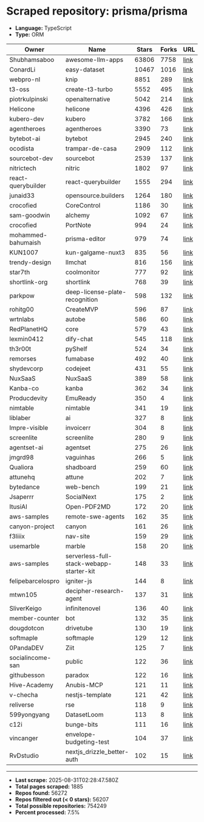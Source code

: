 # Scraped repository: prisma/prisma
* **Language:** TypeScript
* **Type:** ORM

| Owner | Name | Stars | Forks | URL |
|---|---|---|---|---|
| Shubhamsaboo | awesome-llm-apps | 63806 | 7758 | [link](https://github.com/Shubhamsaboo/awesome-llm-apps) |
| ConardLi | easy-dataset | 10467 | 1016 | [link](https://github.com/ConardLi/easy-dataset) |
| webpro-nl | knip | 8851 | 289 | [link](https://github.com/webpro-nl/knip) |
| t3-oss | create-t3-turbo | 5552 | 495 | [link](https://github.com/t3-oss/create-t3-turbo) |
| piotrkulpinski | openalternative | 5042 | 214 | [link](https://github.com/piotrkulpinski/openalternative) |
| Helicone | helicone | 4396 | 426 | [link](https://github.com/Helicone/helicone) |
| kubero-dev | kubero | 3782 | 166 | [link](https://github.com/kubero-dev/kubero) |
| agentheroes | agentheroes | 3390 | 73 | [link](https://github.com/agentheroes/agentheroes) |
| bytebot-ai | bytebot | 2945 | 240 | [link](https://github.com/bytebot-ai/bytebot) |
| ocodista | trampar-de-casa | 2909 | 112 | [link](https://github.com/ocodista/trampar-de-casa) |
| sourcebot-dev | sourcebot | 2539 | 137 | [link](https://github.com/sourcebot-dev/sourcebot) |
| nitrictech | nitric | 1802 | 97 | [link](https://github.com/nitrictech/nitric) |
| react-querybuilder | react-querybuilder | 1555 | 294 | [link](https://github.com/react-querybuilder/react-querybuilder) |
| junaid33 | opensource.builders | 1264 | 180 | [link](https://github.com/junaid33/opensource.builders) |
| crocofied | CoreControl | 1186 | 30 | [link](https://github.com/crocofied/CoreControl) |
| sam-goodwin | alchemy | 1092 | 67 | [link](https://github.com/sam-goodwin/alchemy) |
| crocofied | PortNote | 994 | 24 | [link](https://github.com/crocofied/PortNote) |
| mohammed-bahumaish | prisma-editor | 979 | 74 | [link](https://github.com/mohammed-bahumaish/prisma-editor) |
| KUN1007 | kun-galgame-nuxt3 | 835 | 56 | [link](https://github.com/KUN1007/kun-galgame-nuxt3) |
| trendy-design | llmchat | 816 | 156 | [link](https://github.com/trendy-design/llmchat) |
| star7th | coolmonitor | 777 | 92 | [link](https://github.com/star7th/coolmonitor) |
| shortlink-org | shortlink | 768 | 39 | [link](https://github.com/shortlink-org/shortlink) |
| parkpow | deep-license-plate-recognition | 598 | 132 | [link](https://github.com/parkpow/deep-license-plate-recognition) |
| rohitg00 | CreateMVP | 596 | 87 | [link](https://github.com/rohitg00/CreateMVP) |
| wrtnlabs | autobe | 586 | 60 | [link](https://github.com/wrtnlabs/autobe) |
| RedPlanetHQ | core | 579 | 43 | [link](https://github.com/RedPlanetHQ/core) |
| lexmin0412 | dify-chat | 545 | 118 | [link](https://github.com/lexmin0412/dify-chat) |
| th3r00t | pyShelf | 524 | 34 | [link](https://github.com/th3r00t/pyShelf) |
| remorses | fumabase | 492 | 40 | [link](https://github.com/remorses/fumabase) |
| shydevcorp | codejeet | 431 | 55 | [link](https://github.com/shydevcorp/codejeet) |
| NuxSaaS | NuxSaaS | 389 | 58 | [link](https://github.com/NuxSaaS/NuxSaaS) |
| Kanba-co | kanba | 362 | 34 | [link](https://github.com/Kanba-co/kanba) |
| Producdevity | EmuReady | 350 | 4 | [link](https://github.com/Producdevity/EmuReady) |
| nimtable | nimtable | 341 | 19 | [link](https://github.com/nimtable/nimtable) |
| liblaber | ai | 327 | 8 | [link](https://github.com/liblaber/ai) |
| Impre-visible | invoicerr | 304 | 8 | [link](https://github.com/Impre-visible/invoicerr) |
| screenlite | screenlite | 280 | 9 | [link](https://github.com/screenlite/screenlite) |
| agentset-ai | agentset | 275 | 26 | [link](https://github.com/agentset-ai/agentset) |
| jmgrd98 | vaguinhas | 266 | 5 | [link](https://github.com/jmgrd98/vaguinhas) |
| Qualiora | shadboard | 259 | 60 | [link](https://github.com/Qualiora/shadboard) |
| attunehq | attune | 202 | 7 | [link](https://github.com/attunehq/attune) |
| bytedance | web-bench | 199 | 21 | [link](https://github.com/bytedance/web-bench) |
| Jsaperrr | SocialNext | 175 | 2 | [link](https://github.com/Jsaperrr/SocialNext) |
| ItusiAI | Open-PDF2MD | 172 | 20 | [link](https://github.com/ItusiAI/Open-PDF2MD) |
| aws-samples | remote-swe-agents | 162 | 35 | [link](https://github.com/aws-samples/remote-swe-agents) |
| canyon-project | canyon | 161 | 26 | [link](https://github.com/canyon-project/canyon) |
| f3liiix | nav-site | 159 | 29 | [link](https://github.com/f3liiix/nav-site) |
| usemarble | marble | 158 | 20 | [link](https://github.com/usemarble/marble) |
| aws-samples | serverless-full-stack-webapp-starter-kit | 148 | 33 | [link](https://github.com/aws-samples/serverless-full-stack-webapp-starter-kit) |
| felipebarcelospro | igniter-js | 144 | 8 | [link](https://github.com/felipebarcelospro/igniter-js) |
| mtwn105 | decipher-research-agent | 137 | 31 | [link](https://github.com/mtwn105/decipher-research-agent) |
| SliverKeigo | infinitenovel | 136 | 40 | [link](https://github.com/SliverKeigo/infinitenovel) |
| member-counter | bot | 132 | 35 | [link](https://github.com/member-counter/bot) |
| dougdotcon | drivetube | 130 | 19 | [link](https://github.com/dougdotcon/drivetube) |
| softmaple | softmaple | 129 | 12 | [link](https://github.com/softmaple/softmaple) |
| 0PandaDEV | Ziit | 125 | 7 | [link](https://github.com/0PandaDEV/Ziit) |
| socialincome-san | public | 122 | 36 | [link](https://github.com/socialincome-san/public) |
| githubesson | paradox | 122 | 16 | [link](https://github.com/githubesson/paradox) |
| Hive-Academy | Anubis-MCP | 121 | 11 | [link](https://github.com/Hive-Academy/Anubis-MCP) |
| v-checha | nestjs-template | 121 | 42 | [link](https://github.com/v-checha/nestjs-template) |
| reliverse | rse | 118 | 9 | [link](https://github.com/reliverse/rse) |
| 599yongyang | DatasetLoom | 113 | 8 | [link](https://github.com/599yongyang/DatasetLoom) |
| c12i | bunge-bits | 111 | 16 | [link](https://github.com/c12i/bunge-bits) |
| vincanger | envelope-budgeting-test | 104 | 37 | [link](https://github.com/vincanger/envelope-budgeting-test) |
| RvDstudio | nextjs_drizzle_better-auth | 102 | 15 | [link](https://github.com/RvDstudio/nextjs_drizzle_better-auth) |

---
* **Last scrape:** 2025-08-31T02:28:47.580Z
* **Total pages scraped:** 1885
* **Repos found:** 56272
* **Repos filtered out (< 0 stars):** 56207
* **Total possible repositories:** 754249
* **Percent processed:** 7.5%
